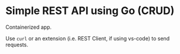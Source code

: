# Simple REST API using Go (CRUD)

Containerized app.

Use `curl` or an extension (i.e. REST Client, if using vs-code) to send requests.
